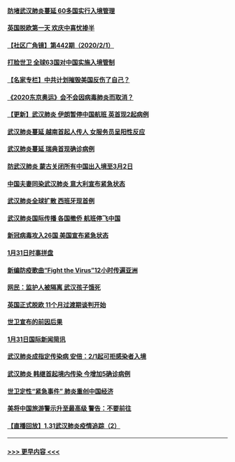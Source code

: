 #### [防堵武汉肺炎蔓延  60多国实行入境管理](../pages/prog202/a102766756.md?t=02021033) 
#### [英国脱欧第一天 欢庆中喜忧掺半](../pages/prog202/a102766971.md?t=02021033) 
#### [【社区广角镜】第442期（2020/2/1）](../pages/prog202/a102766826.md?t=02021033) 
#### [打脸世卫 全球63国对中国实施入境管制](../pages/prog202/a102766497.md?t=02021033) 
#### [【名家专栏】中共计划摧毁美国反伤了自己？](../pages/prog202/a102766174.md?t=02021033) 
#### [《2020东京奥运》会不会因病毒肺炎而取消？](../pages/prog202/a102766393.md?t=02021033) 
#### [【更新】武汉肺炎 伊朗暂停中国航班 英首现2起病例](../pages/prog202/a102758911.md?t=02021033) 
#### [武汉肺炎蔓延  越南首起人传人 女服务员呈阳性反应](../pages/prog202/a102766314.md?t=02021033) 
#### [武汉肺炎蔓延 瑞典首现确诊病例](../pages/prog202/a102766272.md?t=02021033) 
#### [防武汉肺炎 蒙古关闭所有中国出入境至3月2日](../pages/prog202/a102766187.md?t=02021033) 
#### [中国夫妻同染武汉肺炎 意大利宣布紧急状态](../pages/prog202/a102766160.md?t=02021033) 
#### [武汉肺炎全球扩散 西班牙现首例](../pages/prog202/a102766142.md?t=02021033) 
#### [武汉肺炎国际传播 各国撤侨 航班停飞中国](../pages/prog202/a102765851.md?t=02021033) 
#### [新冠病毒攻入26国 美国宣布紧急状态](../pages/prog202/a102766042.md?t=02021033) 
#### [1月31日时事拼盘](../pages/prog202/a102766004.md?t=02021033) 
#### [新编防疫歌曲“Fight the Virus”12小时传遍亚洲](../pages/prog202/a102765868.md?t=02021033) 
#### [网民：监护人被隔离 武汉孩子饿死](../pages/prog202/a102765833.md?t=02021033) 
#### [英国正式脱欧 11个月过渡期谈判开始](../pages/prog202/a102765740.md?t=02021033) 
#### [世卫宣布的前因后果](../pages/prog202/a102765616.md?t=02021033) 
#### [1月31日国际新闻简讯](../pages/prog202/a102765520.md?t=02021033) 
#### [武汉肺炎成指定传染病 安倍：2/1起可拒感染者入境](../pages/prog202/a102765447.md?t=02021033) 
#### [武汉肺炎 韩继首起境内传染 今增加5确诊病例](../pages/prog202/a102765417.md?t=02021033) 
#### [世卫定性“紧急事件” 肺炎重创中国经济](../pages/prog202/a102765298.md?t=02021033) 
#### [美将中国旅游警示升至最高级 警告：不要前往](../pages/prog202/a102765275.md?t=02021033) 
#### [【直播回放】1.31武汉肺炎疫情追踪（2）](../pages/prog202/a102759932.md?t=02021033) 

----
#### [ >>> 更早内容 <<< ](../indexes/prog202-earlier.md)
